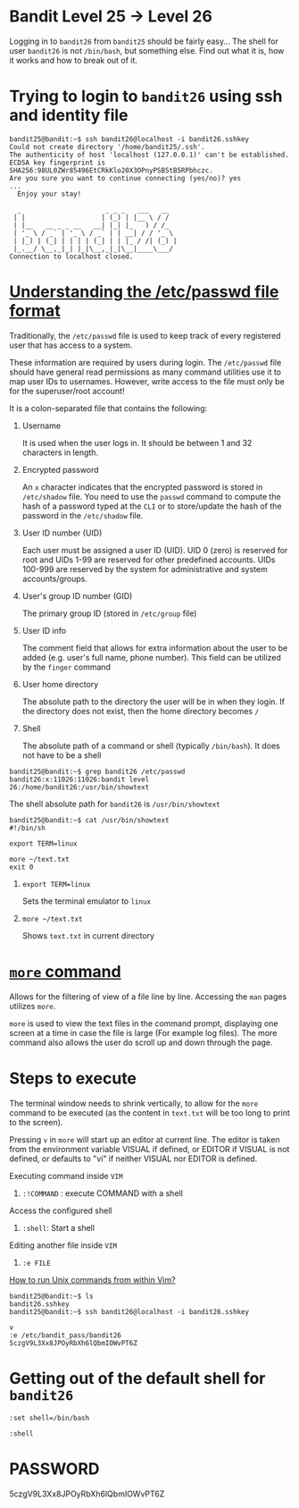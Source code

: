 # Bandit Level 25 -> Level 26

Logging in to `bandit26` from `bandit25` should be fairly easy… The shell for user `bandit26` is not `/bin/bash`, but something else. Find out what it is, how it works and how to break out of it.

# Trying to login to `bandit26` using ssh and identity file

```console
bandit25@bandit:~$ ssh bandit26@localhost -i bandit26.sshkey
Could not create directory '/home/bandit25/.ssh'.
The authenticity of host 'localhost (127.0.0.1)' can't be established.
ECDSA key fingerprint is SHA256:98UL0ZWr85496EtCRkKlo20X3OPnyPSB5tB5RPbhczc.
Are you sure you want to continue connecting (yes/no)? yes
...
  Enjoy your stay!

  _                     _ _ _   ___   __
 | |                   | (_) | |__ \ / /
 | |__   __ _ _ __   __| |_| |_   ) / /_
 | '_ \ / _` | '_ \ / _` | | __| / / '_ \
 | |_) | (_| | | | | (_| | | |_ / /| (_) |
 |_.__/ \__,_|_| |_|\__,_|_|\__|____\___/
Connection to localhost closed.
```

# [Understanding the /etc/passwd file format](https://www.cyberciti.biz/faq/understanding-etcpasswd-file-format/)

Traditionally, the `/etc/passwd` file is used to keep track of every registered user that has access to a system.

These information are required by users during login. The `/etc/passwd` file should have general read permissions as many command utilities use it to map user IDs to usernames. However, write access to the file must only be for the superuser/root account!

It is a colon-separated file that contains the following:

1. Username

   It is used when the user logs in. It should be between 1 and 32 characters in length.

1. Encrypted password

   An `x` character indicates that the encrypted password is stored in `/etc/shadow` file. You need to use the `passwd` command to compute the hash of a password typed at the `CLI` or to store/update the hash of the password in the `/etc/shadow` file.

1. User ID number (UID)

   Each user must be assigned a user ID (UID). UID 0 (zero) is reserved for root and UIDs 1-99 are reserved for other predefined accounts. UIDs 100-999 are reserved by the system for administrative and system accounts/groups.

1. User's group ID number (GID)

   The primary group ID (stored in `/etc/group` file)

1. User ID info

   The comment field that allows for extra information about the user to be added (e.g. user's full name, phone number). This field can be utilized by the `finger` command

1. User home directory

   The absolute path to the directory the user will be in when they login. If the directory does not exist, then the home directory becomes `/`

1. Shell

   The absolute path of a command or shell (typically `/bin/bash`). It does not have to be a shell

```console
bandit25@bandit:~$ grep bandit26 /etc/passwd
bandit26:x:11026:11026:bandit level 26:/home/bandit26:/usr/bin/showtext
```

The shell absolute path for `bandit26` is `/usr/bin/showtext`

```console
bandit25@bandit:~$ cat /usr/bin/showtext
#!/bin/sh

export TERM=linux

more ~/text.txt
exit 0
```

1. `export TERM=linux`

   Sets the terminal emulator to `linux`

1. `more ~/text.txt`

   Shows `text.txt` in current directory

# [`more` command](https://linux.die.net/man/1/more)

Allows for the filtering of view of a file line by line. Accessing the `man` pages utilizes `more`.

`more` is used to view the text files in the command prompt, displaying one screen at a time in case the file is large (For example log files). The more command also allows the user do scroll up and down through the page.

# Steps to execute

The terminal window needs to shrink vertically, to allow for the `more` command to be executed (as the content in `text.txt` will be too long to print to the screen).

Pressing `v` in `more` will start up an editor at current line. The editor is taken from the environment variable VISUAL if defined, or EDITOR if VISUAL is not defined, or defaults to "vi" if neither VISUAL nor EDITOR is defined.

Executing command inside `VIM`

1. `:!COMMAND` : execute COMMAND with a shell

Access the configured shell

1. `:shell`: Start a shell

Editing another file inside `VIM`

1. `:e FILE`

[How to run Unix commands from within Vim?](https://superuser.com/a/285506)

```console
bandit25@bandit:~$ ls
bandit26.sshkey
bandit25@bandit:~$ ssh bandit26@localhost -i bandit26.sshkey

v
:e /etc/bandit_pass/bandit26
5czgV9L3Xx8JPOyRbXh6lQbmIOWvPT6Z
```

# Getting out of the default shell for `bandit26`

`:set shell=/bin/bash`

`:shell`

# PASSWORD

5czgV9L3Xx8JPOyRbXh6lQbmIOWvPT6Z
